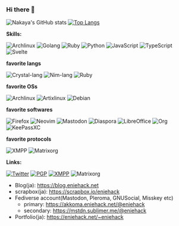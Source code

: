 ### Hi there 👋

![Nakaya's GitHub stats](https://github-readme-stats.vercel.app/api?username=eniehack&show_icons=true&theme=dracula)
[![Top Langs](https://github-readme-stats.vercel.app/api/top-langs/?username=eniehack&layout=compact&exclude_repo=pleroma-docker)](https://github.com/anuraghazra/github-readme-stats)

**Skills:**

![Archlinux](https://img.shields.io/badge/Archlinux-%230088cc.svg?style=flat-square&logo=Arch%20Linux&logoColor=white)
![Golang](https://img.shields.io/badge/Golang-%2300ADD8.svg?style=flat-square&logo=Go&logoColor=white)
![Ruby](https://img.shields.io/badge/Ruby-%23CC342D.svg?style=flat-square&logo=Ruby&logoColor=white)
![Python](https://img.shields.io/badge/Python-%233776AB.svg?style=flat-square&logo=Python&logoColor=white)
![JavaScript](https://img.shields.io/badge/JavaScipt-%23F7DF1E.svg?style=flat-square&logo=JavaScript&logoColor=white)
![TypeScript](https://img.shields.io/badge/TypeScript-%233178C6.svg?style=flat-square&logo=TypeScript&logoColor=white)
![Svelte](https://img.shields.io/badge/Svelte-%23FF3E00.svg?style=flat-square&logo=Svelte&logoColor=white)

**favorite langs**

![Crystal-lang](https://img.shields.io/badge/Crystal-%23777777.svg?style=flat-square&logo=Crystal&logoColor=white)
![Nim-lang](https://img.shields.io/badge/Nim-%23000000.svg?style=flat-square&logo=nim&logoColor=%23FFE953)
![Ruby](https://img.shields.io/badge/Ruby-%23CC342D.svg?style=flat-square&logo=Ruby&logoColor=white)

**favorite OSs**

![Archlinux](https://img.shields.io/badge/Archlinux-%230088cc.svg?style=flat-square&logo=Arch%20Linux&logoColor=white)
![Artixlinux](https://img.shields.io/badge/Artixlinux-%230088cc.svg?style=flat-square&logo=Artix%20Linux&logoColor=white)
![Debian](https://img.shields.io/badge/Debian-%23A81D33.svg?style=flat-square&logo=Debian&logoColor=white)

**favorite softwares**

![Firefox](https://img.shields.io/badge/Firefox-%23000000.svg?style=flat-square&logo=Firefox%20Browser&logoColor=FF7139)
![Neovim](https://img.shields.io/badge/Neovim-%2357A143.svg?style=flat-square&logo=Neovim&logoColor=white)
![Mastodon](https://img.shields.io/badge/Mastodon-%233088D4.svg?style=flat-square&logo=Mastodon&logoColor=white)
![Diaspora](https://img.shields.io/badge/Diaspora-%23000000.svg?style=flat-square&logo=Diaspora&logoColor=white)
![LibreOffice](https://img.shields.io/badge/LibreOffice-%2318A303.svg?style=flat-square&logo=LibreOffice&logoColor=white)
![Org](https://img.shields.io/badge/org--mode-%2377AA99.svg?style=flat-square&logo=Org&logoColor=white)
![KeePassXC](https://img.shields.io/badge/KeePassXC-%236CAC4D.svg?style=flat-square&logo=KeePassXC&logoColor=white)

**favorite protocols**

![XMPP](https://img.shields.io/badge/XMPP-%23002B5C.svg?style=flat-square&logo=XMPP&logoColor=white)
![Matrixorg](https://img.shields.io/badge/Matrix-%23000000.svg?style=flat-square&logo=Matrix&logoColor=white)

**Links:**

[![Twitter](https://img.shields.io/badge/Twitter-eniehack-%231DA1F2.svg?style=flat-square&logo=Twitter&logoColor=white)](https://twitter.com/eniehack)
[![PGP](https://img.shields.io/keybase/pgp/eniehack?style=flat-square)](https://keyoxide.org/6E1005C1115354DF97C80619AE054EAFB2F95E18)
[![XMPP](https://img.shields.io/badge/XMPP-eniehack@jabber.eniehack.net-%23002B5C.svg?style=flat-square&logo=XMPP&logoColor=white)](xmpp:eniehack@jabber.eniehack.net)
![Matrixorg](https://img.shields.io/badge/Matrix-eniehack:matrix.fedibird.com-%23000000.svg?style=flat-square&logo=Matrix&logoColor=white)
* Blog(ja): https://blog.eniehack.net
* scrapbox(ja): https://scrapbox.io/eniehack
* Fediverse account(Mastodon, Pleroma, GNUSocial, Misskey etc)
  * primary: https://akkoma.eniehack.net/@eniehack
  * secondary: https://mstdn.sublimer.me/@eniehack
* Portfolio(ja): https://eniehack.net/~eniehack

<!--
**eniehack/eniehack** is a ✨ _special_ ✨ repository because its `README.md` (this file) appears on your GitHub profile.

Here are some ideas to get you started:

- 🔭 I’m currently working on ...
- 🌱 I’m currently learning ...
- 👯 I’m looking to collaborate on ...
- 🤔 I’m looking for help with ...
- 💬 Ask me about ...
- 📫 How to reach me: ...
- 😄 Pronouns: ...
- ⚡ Fun fact: ...
-->
